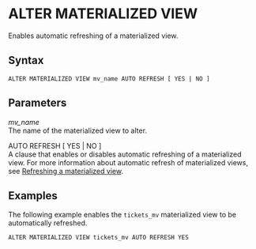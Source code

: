 # ALTER MATERIALIZED VIEW<a name="r_ALTER_MATERIALIZED_VIEW"></a>

Enables automatic refreshing of a materialized view\. 

## Syntax<a name="r_ALTER_MATERIALIZED_VIEW-synopsis"></a>

```
ALTER MATERIALIZED VIEW mv_name AUTO REFRESH [ YES | NO ]
```

## Parameters<a name="r_ALTER_MATERIALIZED_VIEW-parameters"></a>

 *mv\_name*   
The name of the materialized view to alter\.

AUTO REFRESH \[ YES \| NO \]  
A clause that enables or disables automatic refreshing of a materialized view\. For more information about automatic refresh of materialized views, see [Refreshing a materialized view](materialized-view-refresh.md)\.

## Examples<a name="r_ALTER_MATERIALIZED_VIEW-examples"></a>

The following example enables the `tickets_mv` materialized view to be automatically refreshed\.

```
ALTER MATERIALIZED VIEW tickets_mv AUTO REFRESH YES
```